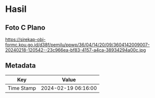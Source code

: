 # Hasil

## Foto C Plano

https://sirekap-obj-formc.kpu.go.id/d38f/pemilu/ppwp/36/04/14/20/09/3604142009007-20240218-120542--23c966ea-bf83-4157-a4ca-38934294a00c.jpg


## Metadata

| Key        | Value               |
| ---------- | ------------------- |
| Time Stamp | 2024-02-19 06:16:00 |



